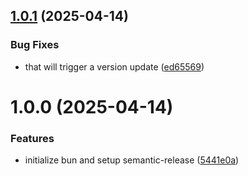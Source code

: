 ## [1.0.1](https://github.com/renatorrocha/semantic-release-boilerplate/compare/v1.0.0...v1.0.1) (2025-04-14)


### Bug Fixes

* that will trigger a version update ([ed65569](https://github.com/renatorrocha/semantic-release-boilerplate/commit/ed655695bf9ea27cbb4a6430ede60a5d7f636512))

# 1.0.0 (2025-04-14)


### Features

* initialize bun and setup semantic-release ([5441e0a](https://github.com/renatorrocha/semantic-release-boilerplate/commit/5441e0a22b6914fb2d461a5cdb9b26a497abba5b))

